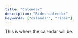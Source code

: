 ```yaml
---
title: "Calendar"
description: "Rides calendar"
keywords: ["calendar", "rides"]
---
```


This is where the calendar will be. 

